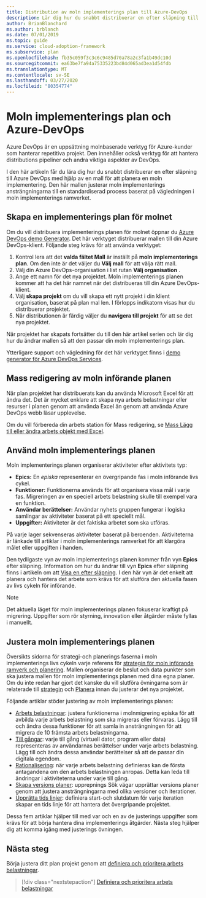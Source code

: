 ```yaml
---
title: Distribution av moln implementerings plan till Azure-DevOps
description: Lär dig hur du snabbt distribuerar en efter släpning till Azure DevOps med hjälp av en mall för moln införande som justerar moln implementerings ansträngningar till en standardiserad process.
author: BrianBlanchard
ms.author: brblanch
ms.date: 07/01/2019
ms.topic: guide
ms.service: cloud-adoption-framework
ms.subservice: plan
ms.openlocfilehash: fb35c059f3c3c6c9485d70a78a2c3fa1b49dc10d
ms.sourcegitcommit: ea63be7fa94a75335223bd84d065ad3ea1d54fdb
ms.translationtype: MT
ms.contentlocale: sv-SE
ms.lasthandoff: 03/27/2020
ms.locfileid: "80354774"
---
```

# <a name="cloud-adoption-plan-and-azure-devops"></a>Moln implementerings plan och Azure-DevOps

Azure DevOps är en uppsättning molnbaserade verktyg för Azure-kunder som hanterar repetitiva projekt. Den innehåller också verktyg för att hantera distributions pipeliner och andra viktiga aspekter av DevOps.

I den här artikeln får du lära dig hur du snabbt distribuerar en efter släpning till Azure DevOps med hjälp av en mall för att planera en moln implementering. Den här mallen justerar moln implementerings ansträngningarna till en standardiserad process baserat på vägledningen i moln implementerings ramverket.

## <a name="create-your-cloud-adoption-plan"></a>Skapa en implementerings plan för molnet

Om du vill distribuera implementerings planen för molnet öppnar du [Azure DevOps demo Generator](https://aka.ms/adopt/plan/generator). Det här verktyget distribuerar mallen till din Azure DevOps-klient. Följande steg krävs för att använda verktyget:

1. Kontrol lera att det **valda fältet Mall** är inställt på **moln implementerings plan**. Om den inte är det väljer du **Välj mall** för att välja rätt mall.
2. Välj din Azure DevOps-organisation i list rutan **Välj organisation** .
3. Ange ett namn för det nya projektet. Moln implementerings planen kommer att ha det här namnet när det distribueras till din Azure DevOps-klient.
4. Välj **skapa projekt** om du vill skapa ett nytt projekt i din klient organisation, baserat på plan mal len. I förlopps indikatorn visas hur du distribuerar projektet.
5. När distributionen är färdig väljer du **navigera till projekt** för att se det nya projektet.

När projektet har skapats fortsätter du till den här artikel serien och lär dig hur du ändrar mallen så att den passar din moln implementerings plan.

Ytterligare support och vägledning för det här verktyget finns i [demo generator för Azure DevOps Services](https://docs.microsoft.com/azure/devops/demo-gen/?toc=/azure/devops/demo-gen/toc.json&bc=/azure/devops/demo-gen/breadcrumb/toc.json&view=azure-devops).

## <a name="bulk-edit-the-cloud-adoption-plan"></a>Mass redigering av moln införande planen

När plan projektet har distribuerats kan du använda Microsoft Excel för att ändra det. Det är mycket enklare att skapa nya arbets belastningar eller resurser i planen genom att använda Excel än genom att använda Azure DevOps webb läsar upplevelse.

Om du vill förbereda din arbets station för Mass redigering, se [Mass Lägg till eller ändra arbets objekt med Excel](https://docs.microsoft.com/azure/devops/boards/backlogs/office/bulk-add-modify-work-items-excel?view=azure-devops).

## <a name="use-the-cloud-adoption-plan"></a>Använd moln implementerings planen

Moln implementerings planen organiserar aktiviteter efter aktivitets typ:

- **Epics:** En *episka* representerar en övergripande fas i moln införande livs cykel.
- **Funktioner:** Funktionerna används för att organisera vissa mål i varje fas. Migreringen av en speciell arbets belastning skulle till exempel vara en funktion.
- **Användar berättelser:** Användar nyhets gruppen fungerar i logiska samlingar av aktiviteter baserat på ett speciellt mål.
- **Uppgifter:** Aktiviteter är det faktiska arbetet som ska utföras.

På varje lager sekvenseras aktiviteter baserat på beroenden. Aktiviteterna är länkade till artiklar i moln implementerings ramverket för att klargöra målet eller uppgiften i handen.

Den tydligaste vyn av moln implementerings planen kommer från vyn **Epics** efter släpning. Information om hur du ändrar till vyn **Epics** efter släpning finns i artikeln om att [Visa en efter släpning](https://docs.microsoft.com/azure/devops/boards/backlogs/define-features-epics?view=azure-devops#view-a-backlog-or-portfolio-backlog). I den här vyn är det enkelt att planera och hantera det arbete som krävs för att slutföra den aktuella fasen av livs cykeln för införande.

> [!NOTE]
> Det aktuella läget för moln implementerings planen fokuserar kraftigt på migrering. Uppgifter som rör styrning, innovation eller åtgärder måste fyllas i manuellt.

## <a name="align-the-cloud-adoption-plan"></a>Justera moln implementerings planen

Översikts sidorna för strategi-och planerings faserna i moln implementerings livs cykeln varje referens för [strategin för moln införande ramverk och planering](https://archcenter.blob.core.windows.net/cdn/fusion/readiness/Microsoft-Cloud-Adoption-Framework-Strategy-and-Plan-Template.docx). Mallen organiserar de beslut och data punkter som ska justera mallen för moln implementerings planen med dina egna planer. Om du inte redan har gjort det kanske du vill slutföra övningarna som är relaterade till [strategin](../strategy/index.md) och [Planera](../plan/index.md) innan du justerar det nya projektet.

Följande artiklar stöder justering av moln implementerings planen:

- [Arbets belastningar](./workloads.md): justera funktionerna i molnmigrering episka för att avbilda varje arbets belastning som ska migreras eller förvaras. Lägg till och ändra dessa funktioner för att samla in ansträngningen för att migrera de 10 främsta arbets belastningarna.
- [Till gångar](./assets.md): varje till gång (virtuell dator, program eller data) representeras av användarnas berättelser under varje arbets belastning. Lägg till och ändra dessa användar berättelser så att de passar din digitala egendom.
- [Rationalisering](./review-rationalization.md): när varje arbets belastning definieras kan de första antagandena om den arbets belastningen anropas. Detta kan leda till ändringar i aktiviteterna under varje till gång.
- [Skapa versions planer](./iteration-paths.md): upprepnings Sök vägar upprättar versions planer genom att justera ansträngningarna med olika versioner och iterationer.
- [Upprätta tids linjer](./timelines.md): definiera start-och slutdatum för varje iteration skapar en tids linje för att hantera det övergripande projektet.

Dessa fem artiklar hjälper till med var och en av de justerings uppgifter som krävs för att börja hantera dina implementerings åtgärder. Nästa steg hjälper dig att komma igång med justerings övningen.

## <a name="next-steps"></a>Nästa steg

Börja justera ditt plan projekt genom att [definiera och prioritera arbets belastningar](./workloads.md).

> [!div class="nextstepaction"]
> [Definiera och prioritera arbets belastningar](./workloads.md)

